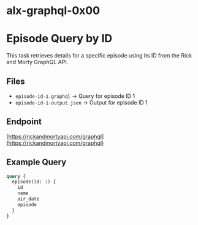 # alx-graphql-0x00
# Episode Query by ID

This task retrieves details for a specific episode using its ID from the Rick and Morty GraphQL API.

## Files
- `episode-id-1.graphql` → Query for episode ID 1
- `episode-id-1-output.json` → Output for episode ID 1

## Endpoint
[https://rickandmortyapi.com/graphql](https://rickandmortyapi.com/graphql)

## Example Query
```graphql
query {
  episode(id: 1) {
    id
    name
    air_date
    episode
  }
}
